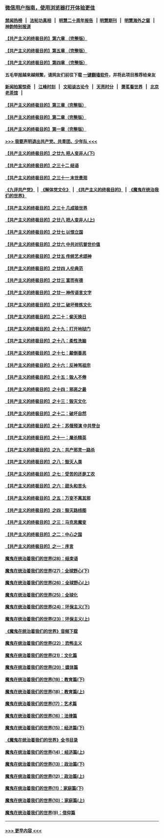 ### [微信用户指南，使用浏览器打开体验更佳](https://github.com/gfw-breaker/banned-news1/blob/master/indexes/wechat-guide.md?t=0)
#### [禁闻热榜](热点新闻.md?t=0)  &nbsp;&nbsp;|&nbsp;&nbsp; [法轮功真相](https://github.com/gfw-breaker/truth/blob/master/README.md?t=0) &nbsp;&nbsp;|&nbsp;&nbsp; [明慧二十周年报告](https://github.com/gfw-breaker/mh-reports/blob/master/README.md?t=0) &nbsp;&nbsp;|&nbsp;&nbsp;[明慧期刊](https://github.com/gfw-breaker/mh-qikan) &nbsp;&nbsp;|&nbsp;&nbsp; [明慧海外之窗](https://github.com/gfw-breaker/mh-news/blob/master/README.md?t=0) &nbsp;&nbsp;|&nbsp;&nbsp; [神韵特别报道](https://github.com/gfw-breaker/mh-news/blob/master/shenyun.md?t=0)
#### [【共产主义的终极目的】第六章 （完整版）](../pages/nsc422/n11428913.md?t=02142011) 
#### [【共产主义的终极目的】第五章 （完整版）](../pages/nsc422/n11428912.md?t=02142011) 
#### [【共产主义的终极目的】第四章 （完整版）](../pages/nsc422/n11428907.md?t=02142011) 
#### 五毛举报越来越频繁，请网友们前往下载 [一键翻墙软件](https://github.com/gfw-breaker/ssr-accounts)，并将此项目推荐给亲友
#### [新闻拍案惊奇](https://github.com/gfw-breaker/banned-news1/blob/master/pages/link4.md) &nbsp;&nbsp;|&nbsp;&nbsp; [江峰时刻](https://github.com/gfw-breaker/banned-news1/blob/master/pages/link4.md) &nbsp;&nbsp;|&nbsp;&nbsp; [文昭谈古论今](https://github.com/gfw-breaker/banned-news1/blob/master/pages/link4.md) &nbsp;&nbsp;|&nbsp;&nbsp; [天亮时分](https://github.com/gfw-breaker/banned-news1/blob/master/pages/link4.md) &nbsp;&nbsp;|&nbsp;&nbsp; [萧茗看世界](https://github.com/gfw-breaker/banned-news1/blob/master/pages/link4.md) &nbsp;&nbsp;|&nbsp;&nbsp; [北京老茶馆](https://github.com/gfw-breaker/banned-news1/blob/master/pages/link4.md) &nbsp;&nbsp;|&nbsp;&nbsp; 
#### [【共产主义的终极目的】第三章（完整版）](../pages/nsc422/n11428848.md?t=02142011) 
#### [【共产主义的终极目的】第二章（完整版）](../pages/nsc422/n11428831.md?t=02142011) 
#### [【共产主义的终极目的】第一章（完整版）](../pages/nsc422/n11417651.md?t=02142011) 
#### [>>> 我要声明退出共产党、共青团、少年队 <<<](https://github.com/begood0513/goodnews/blob/master/quit/letter.md) 
#### [【共产主义的终极目的】之廿九 把人变非人(下)](../pages/nsc422/n11344140.md?t=02142011) 
#### [【共产主义的终极目的】之三十二 结语](../pages/nsc422/n11360535.md?t=02142011) 
#### [【共产主义的终极目的】之三十一 末世景观](../pages/nsc422/n11351129.md?t=02142011) 
#### [《九评共产党》](https://github.com/begood0513/9ping.md/blob/master/README.md) &nbsp;|&nbsp; [《解体党文化》](../../../../jtdwh.md/blob/master/README.md)  &nbsp;|&nbsp; [《共产主义的终极目的》](../../../../gczydzjmd.md/blob/master/README.md) &nbsp;|&nbsp; [《魔鬼在统治我们的世界》](../../../../mgztzwmdsj.md/blob/master/README.md) 
#### [【共产主义的终极目的】之三十 几成狼世界](../pages/nsc422/n11348280.md?t=02142011) 
#### [【共产主义的终极目的】之廿八 把人变非人(上)](../pages/nsc422/n11340492.md?t=02142011) 
#### [【共产主义的终极目的】之廿七 以恨立国](../pages/nsc422/n11336944.md?t=02142011) 
#### [【共产主义的终极目的】之廿六 中共对抗普世价值](../pages/nsc422/n11324785.md?t=02142011) 
#### [【共产主义的终极目的】之廿五 传统艺术颂神](../pages/nsc422/n11296396.md?t=02142011) 
#### [【共产主义的终极目的】之廿四 人伦典范](../pages/nsc422/n11296397.md?t=02142011) 
#### [【共产主义的终极目的】之廿三 富而有德](../pages/nsc422/n11283598.md?t=02142011) 
#### [【共产主义的终极目的】之廿一 神传语言文字](../pages/nsc422/n11263265.md?t=02142011) 
#### [【共产主义的终极目的】之廿二 破坏修炼文化](../pages/nsc422/n11245728.md?t=02142011) 
#### [【共产主义的终极目的】之二十：偷天换日](../pages/nsc422/n11238846.md?t=02142011) 
#### [【共产主义的终极目的】之十九：打开地狱门](../pages/nsc422/n11206376.md?t=02142011) 
#### [【共产主义的终极目的】之十八：柔性洗脑](../pages/nsc422/n11199994.md?t=02142011) 
#### [【共产主义的终极目的】之十七：颠倒善恶](../pages/nsc422/n11179782.md?t=02142011) 
#### [【共产主义的终极目的】之十六：反神骂祖宗](../pages/nsc422/n11166798.md?t=02142011) 
#### [【共产主义的终极目的】之十五：毁人不倦](../pages/nsc422/n11166792.md?t=02142011) 
#### [【共产主义的终极目的】之十四：邪恶之最](../pages/nsc422/n11150249.md?t=02142011) 
#### [【共产主义的终极目的】之十三：毁灭文化](../pages/nsc422/n11135227.md?t=02142011) 
#### [【共产主义的终极目的】之十二：破坏自然](../pages/nsc422/n11135214.md?t=02142011) 
#### [【共产主义的终极目的】之十：苏俄预演 中共登台](../pages/nsc422/n11118424.md?t=02142011) 
#### [【共产主义的终极目的】之十一：屠杀精英](../pages/nsc422/n11118442.md?t=02142011) 
#### [【共产主义的终极目的】之九：共产邪灵一路杀](../pages/nsc422/n11114139.md?t=02142011) 
#### [【共产主义的终极目的】之八：毁灭人类](../pages/nsc422/n11108503.md?t=02142011) 
#### [【共产主义的终极目的】之七：受苦的还是工农](../pages/nsc422/n11101809.md?t=02142011) 
#### [【共产主义的终极目的】之六：甜头和苦头](../pages/nsc422/n11096971.md?t=02142011) 
#### [【共产主义的终极目的】之五：万变不离其邪](../pages/nsc422/n11091285.md?t=02142011) 
#### [【共产主义的终极目的】之四：毁灭路线图](../pages/nsc422/n11086284.md?t=02142011) 
#### [【共产主义的终极目的】之三：马克思魔变](../pages/nsc422/n11061941.md?t=02142011) 
#### [【共产主义的终极目的】之二：中心之国](../pages/nsc422/n11047728.md?t=02142011) 
#### [【共产主义的终极目的】之一：序言](../pages/nsc422/n11086077.md?t=02142011) 
#### [魔鬼在统治着我们的世界(28)：结束语](../pages/nsc422/n10936246.md?t=02142011) 
#### [魔鬼在统治着我们的世界(27)：全球野心(下)](../pages/nsc422/n10928319.md?t=02142011) 
#### [魔鬼在统治着我们的世界(26)：全球野心(上)](../pages/nsc422/n10900318.md?t=02142011) 
#### [魔鬼在统治着我们的世界(25)：全球化](../pages/nsc422/n10788205.md?t=02142011) 
#### [魔鬼在统治着我们的世界(24)：环保主义(下)](../pages/nsc422/n10695307.md?t=02142011) 
#### [魔鬼在统治着我们的世界(23)：环保主义(上)](../pages/nsc422/n10688613.md?t=02142011) 
#### [《魔鬼在统治着我们的世界》音频下载](../pages/nsc422/n10635553.md?t=02142011) 
#### [魔鬼在统治着我们的世界(22)：恐怖主义](../pages/nsc422/n10614727.md?t=02142011) 
#### [魔鬼在统治着我们的世界(21)：文化篇](../pages/nsc422/n10597706.md?t=02142011) 
#### [魔鬼在统治着我们的世界(20)：媒体篇](../pages/nsc422/n10586579.md?t=02142011) 
#### [魔鬼在统治着我们的世界(19)：教育篇(下)](../pages/nsc422/n10564808.md?t=02142011) 
#### [魔鬼在统治着我们的世界(18)：教育篇(上)](../pages/nsc422/n10526970.md?t=02142011) 
#### [魔鬼在统治着我们的世界(17)：艺术篇](../pages/nsc422/n10499093.md?t=02142011) 
#### [魔鬼在统治着我们的世界(16)：法律篇](../pages/nsc422/n10485969.md?t=02142011) 
#### [魔鬼在统治着我们的世界(15)：经济篇(下)](../pages/nsc422/n10469975.md?t=02142011) 
#### [《魔鬼在统治着我们的世界》全书目录](../pages/nsc422/n10464261.md?t=02142011) 
#### [魔鬼在统治着我们的世界(14)：经济篇(上)](../pages/nsc422/n10457370.md?t=02142011) 
#### [魔鬼在统治着我们的世界(13)：政治篇(下)](../pages/nsc422/n10448270.md?t=02142011) 
#### [魔鬼在统治着我们的世界(12)：政治篇(上)](../pages/nsc422/n10444576.md?t=02142011) 
#### [魔鬼在统治着我们的世界(11)：家庭篇(下)](../pages/nsc422/n10440961.md?t=02142011) 
#### [魔鬼在统治着我们的世界(10)：家庭篇(上)](../pages/nsc422/n10435448.md?t=02142011) 
#### [魔鬼在统治着我们的世界(9)：信仰篇](../pages/nsc422/n10432159.md?t=02142011) 

----
#### [ >>> 更早内容 <<< ](../indexes/nsc422-earlier.md)
